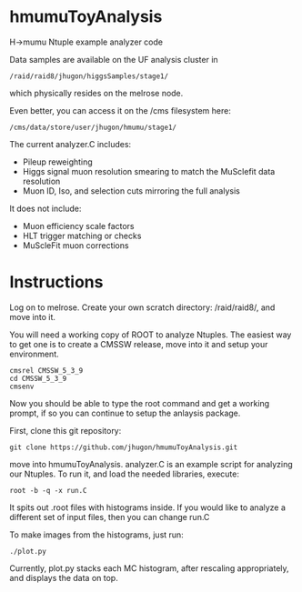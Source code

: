 hmumuToyAnalysis
================

H->mumu Ntuple example analyzer code

Data samples are available on the UF analysis cluster in

    /raid/raid8/jhugon/higgsSamples/stage1/

which physically resides on the melrose node.

Even better, you can access it on the /cms filesystem here:

    /cms/data/store/user/jhugon/hmumu/stage1/

The current analyzer.C includes:
*  Pileup reweighting
*  Higgs signal muon resolution smearing to match the MuSclefit data resolution
*  Muon ID, Iso, and selection cuts mirroring the full analysis

It does not include:  
*  Muon efficiency scale factors
*  HLT trigger matching or checks
*  MuScleFit muon corrections

Instructions
============

Log on to melrose.  Create your own scratch directory: /raid/raid8/<username>, and move into it.

You will need a working copy of ROOT to analyze Ntuples.  The easiest way to get one is to create a CMSSW release, move into it and setup your environment.

    cmsrel CMSSW_5_3_9
    cd CMSSW_5_3_9
    cmsenv

Now you should be able to type the root command and get a working prompt, if so you can continue to setup the anlaysis package.

First, clone this git repository:

    git clone https://github.com/jhugon/hmumuToyAnalysis.git

move into hmumuToyAnalysis.  analyzer.C is an example script for analyzing our Ntuples.  To run it, and load the needed libraries, execute:

    root -b -q -x run.C

It spits out .root files with histograms inside.  If you would like to analyze a different set of input files, then you can change run.C

To make images from the histograms, just run:

    ./plot.py
    
Currently, plot.py stacks each MC histogram, after rescaling appropriately, and displays the data on top.

